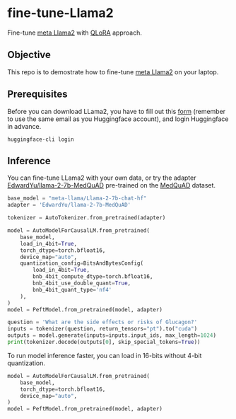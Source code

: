 # fine-tune-Llama2
Fine-tune [meta Llama2](https://ai.meta.com/llama/) with [QLoRA](https://arxiv.org/abs/2305.14314) approach.

## Objective
This repo is to demostrate how to fine-tune [meta Llama2](https://ai.meta.com/llama/) on your laptop.

## Prerequisites
Before you can download LLama2, you have to fill out this [form](https://ai.meta.com/resources/models-and-libraries/llama-downloads/) (remember to use the same email as you Huggingface account), and login Huggingface in advance.
```console
huggingface-cli login
```

## Inference
You can fine-tune LLama2 with your own data, or try the adapter [EdwardYu/llama-2-7b-MedQuAD](https://huggingface.co/EdwardYu/llama-2-7b-MedQuAD) pre-trained on the [MedQuAD](https://github.com/abachaa/MedQuAD) dataset.  
```python
base_model = "meta-llama/Llama-2-7b-chat-hf"
adapter = 'EdwardYu/llama-2-7b-MedQuAD'

tokenizer = AutoTokenizer.from_pretrained(adapter)

model = AutoModelForCausalLM.from_pretrained(
    base_model,
    load_in_4bit=True,
    torch_dtype=torch.bfloat16,
    device_map="auto",
    quantization_config=BitsAndBytesConfig(
        load_in_4bit=True,
        bnb_4bit_compute_dtype=torch.bfloat16,
        bnb_4bit_use_double_quant=True,
        bnb_4bit_quant_type='nf4'
    ),
)
model = PeftModel.from_pretrained(model, adapter)

question = 'What are the side effects or risks of Glucagon?'
inputs = tokenizer(question, return_tensors="pt").to("cuda")
outputs = model.generate(inputs=inputs.input_ids, max_length=1024)
print(tokenizer.decode(outputs[0], skip_special_tokens=True))
```

To run model inference faster, you can load in 16-bits without 4-bit quantization.
```python
model = AutoModelForCausalLM.from_pretrained(
    base_model,
    torch_dtype=torch.bfloat16,
    device_map="auto",
)
model = PeftModel.from_pretrained(model, adapter)
```

